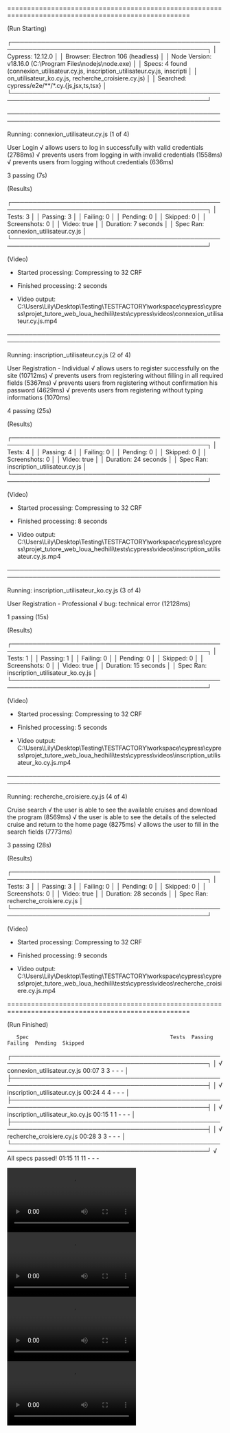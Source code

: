 

====================================================================================================

  (Run Starting)

  ┌────────────────────────────────────────────────────────────────────────────────────────────────┐
  │ Cypress:        12.12.0                                                                        │
  │ Browser:        Electron 106 (headless)                                                        │
  │ Node Version:   v18.16.0 (C:\Program Files\nodejs\node.exe)                                    │
  │ Specs:          4 found (connexion_utilisateur.cy.js, inscription_utilisateur.cy.js, inscripti │
  │                 on_utilisateur_ko.cy.js, recherche_croisiere.cy.js)                            │
  │ Searched:       cypress/e2e/**/*.cy.{js,jsx,ts,tsx}                                            │
  └────────────────────────────────────────────────────────────────────────────────────────────────┘


────────────────────────────────────────────────────────────────────────────────────────────────────
                                                                                                    
  Running:  connexion_utilisateur.cy.js                                                     (1 of 4)


  User Login
    √ allows users to log in successfully with valid credentials (2788ms)
    √ prevents users from logging in with invalid credentials (1558ms)
    √ prevents users from logging without credentials (636ms)


  3 passing (7s)


  (Results)

  ┌────────────────────────────────────────────────────────────────────────────────────────────────┐
  │ Tests:        3                                                                                │
  │ Passing:      3                                                                                │
  │ Failing:      0                                                                                │
  │ Pending:      0                                                                                │
  │ Skipped:      0                                                                                │
  │ Screenshots:  0                                                                                │
  │ Video:        true                                                                             │
  │ Duration:     7 seconds                                                                        │
  │ Spec Ran:     connexion_utilisateur.cy.js                                                      │
  └────────────────────────────────────────────────────────────────────────────────────────────────┘


  (Video)

  -  Started processing:  Compressing to 32 CRF                                                     
  -  Finished processing: 2 seconds                                                  

  -  Video output: C:\Users\Lily\Desktop\Testing\TESTFACTORY\workspace\cypress\cypress\projet_tutore_web_loua_hedhili\tests\cypress\videos\connexion_utilisateur.cy.js.mp4


────────────────────────────────────────────────────────────────────────────────────────────────────
                                                                                                    
  Running:  inscription_utilisateur.cy.js                                                   (2 of 4)


  User Registration - Individual
    √ allows users to register successfully on the site (10712ms)
    √ prevents users from registering without filling in all required fields (5367ms)
    √ prevents users from registering without confirmation his password (4629ms)
    √ prevents users from registering without typing informations (1070ms)


  4 passing (25s)


  (Results)

  ┌────────────────────────────────────────────────────────────────────────────────────────────────┐
  │ Tests:        4                                                                                │
  │ Passing:      4                                                                                │
  │ Failing:      0                                                                                │
  │ Pending:      0                                                                                │
  │ Skipped:      0                                                                                │
  │ Screenshots:  0                                                                                │
  │ Video:        true                                                                             │
  │ Duration:     24 seconds                                                                       │
  │ Spec Ran:     inscription_utilisateur.cy.js                                                    │
  └────────────────────────────────────────────────────────────────────────────────────────────────┘


  (Video)

  -  Started processing:  Compressing to 32 CRF                                                     
  -  Finished processing: 8 seconds                                                  

  -  Video output: C:\Users\Lily\Desktop\Testing\TESTFACTORY\workspace\cypress\cypress\projet_tutore_web_loua_hedhili\tests\cypress\videos\inscription_utilisateur.cy.js.mp4


────────────────────────────────────────────────────────────────────────────────────────────────────
                                                                                                    
  Running:  inscription_utilisateur_ko.cy.js                                                (3 of 4)


  User Registration - Professional
    √ bug: technical error (12128ms)


  1 passing (15s)


  (Results)

  ┌────────────────────────────────────────────────────────────────────────────────────────────────┐
  │ Tests:        1                                                                                │
  │ Passing:      1                                                                                │
  │ Failing:      0                                                                                │
  │ Pending:      0                                                                                │
  │ Skipped:      0                                                                                │
  │ Screenshots:  0                                                                                │
  │ Video:        true                                                                             │
  │ Duration:     15 seconds                                                                       │
  │ Spec Ran:     inscription_utilisateur_ko.cy.js                                                 │
  └────────────────────────────────────────────────────────────────────────────────────────────────┘


  (Video)

  -  Started processing:  Compressing to 32 CRF                                                     
  -  Finished processing: 5 seconds                                                  

  -  Video output: C:\Users\Lily\Desktop\Testing\TESTFACTORY\workspace\cypress\cypress\projet_tutore_web_loua_hedhili\tests\cypress\videos\inscription_utilisateur_ko.cy.js.mp4


────────────────────────────────────────────────────────────────────────────────────────────────────
                                                                                                    
  Running:  recherche_croisiere.cy.js                                                       (4 of 4)


  Cruise search
    √ the user is able to see the available cruises and download the program (8569ms)
    √ the user is able to see the details of the selected cruise and return to the home page (8275ms)
    √ allows the user to fill in the search fields (7773ms)


  3 passing (28s)


  (Results)

  ┌────────────────────────────────────────────────────────────────────────────────────────────────┐
  │ Tests:        3                                                                                │
  │ Passing:      3                                                                                │
  │ Failing:      0                                                                                │
  │ Pending:      0                                                                                │
  │ Skipped:      0                                                                                │
  │ Screenshots:  0                                                                                │
  │ Video:        true                                                                             │
  │ Duration:     28 seconds                                                                       │
  │ Spec Ran:     recherche_croisiere.cy.js                                                        │
  └────────────────────────────────────────────────────────────────────────────────────────────────┘


  (Video)

  -  Started processing:  Compressing to 32 CRF                                                     
  -  Finished processing: 9 seconds                                                  

  -  Video output: C:\Users\Lily\Desktop\Testing\TESTFACTORY\workspace\cypress\cypress\projet_tutore_web_loua_hedhili\tests\cypress\videos\recherche_croisiere.cy.js.mp4


====================================================================================================

  (Run Finished)


       Spec                                              Tests  Passing  Failing  Pending  Skipped  
  ┌────────────────────────────────────────────────────────────────────────────────────────────────┐
  │ √  connexion_utilisateur.cy.js              00:07        3        3        -        -        - │
  ├────────────────────────────────────────────────────────────────────────────────────────────────┤
  │ √  inscription_utilisateur.cy.js            00:24        4        4        -        -        - │
  ├────────────────────────────────────────────────────────────────────────────────────────────────┤
  │ √  inscription_utilisateur_ko.cy.js         00:15        1        1        -        -        - │
  ├────────────────────────────────────────────────────────────────────────────────────────────────┤
  │ √  recherche_croisiere.cy.js                00:28        3        3        -        -        - │
  └────────────────────────────────────────────────────────────────────────────────────────────────┘
    √  All specs passed!                        01:15       11       11        -        -        -  

![execution_connexion](connexion_utilisateur.cy.js.mp4)
![execution_inscription_ko](inscription_utilisateur_ko.cy.js.mp4)
![execution_inscription](inscription_utilisateur.cy.js.mp4)
![execution_recherche](recherche_croisiere.cy.js.mp4)

